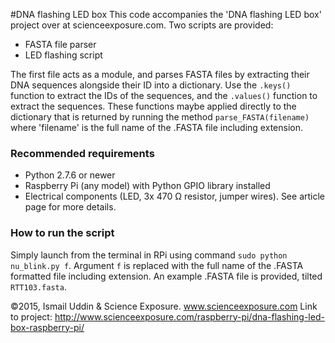 #DNA flashing LED box
This code accompanies the 'DNA flashing LED box' project over at scienceexposure.com. Two scripts are provided:
* FASTA file parser
* LED flashing script

The first file acts as a module, and parses FASTA files by extracting their DNA sequences alongside their ID into a dictionary. Use the `.keys()` function to extract the IDs of the sequences, and the `.values()` function to extract the sequences. These functions maybe applied directly to the dictionary that is returned by running the method `parse_FASTA(filename)` where 'filename' is the full name of the .FASTA file including extension.


### Recommended requirements
* Python 2.7.6 or newer
* Raspberry Pi (any model) with Python GPIO library installed
* Electrical components (LED, 3x 470 Ω resistor, jumper wires). See article page for more details.

### How to run the script
Simply launch from the terminal in RPi using command `sudo python nu_blink.py f`. Argument `f` is replaced with the full name of the .FASTA formatted file including extension. An example .FASTA file is provided, tilted `RTT103.fasta`.


©2015, Ismail Uddin & Science Exposure. www.scienceexposure.com
Link to project: http://www.scienceexposure.com/raspberry-pi/dna-flashing-led-box-raspberry-pi/
